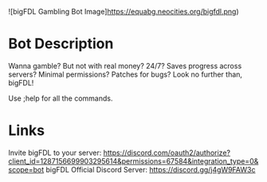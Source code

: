 ![bigFDL Gambling Bot Image]https://equabg.neocities.org/bigfdl.png)

# Bot Description
Wanna gamble? But not with real money?
24/7?  Saves progress across servers?
Minimal permissions? Patches for bugs?
Look no further than, bigFDL!

Use ;help for all the commands.

# Links

Invite bigFDL to your server: https://discord.com/oauth2/authorize?client_id=1287156699903295614&permissions=67584&integration_type=0&scope=bot
bigFDL Official Discord Server: https://discord.gg/j4gW9FAW3c


